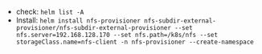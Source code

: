 * check:
  `helm list -A`
* Install:
  `helm install nfs-provisioner nfs-subdir-external-provisioner/nfs-subdir-external-provisioner --set nfs.server=192.168.128.170 --set nfs.path=/k8s/nfs --set storageClass.name=nfs-client -n nfs-provisioner --create-namespace`

  

